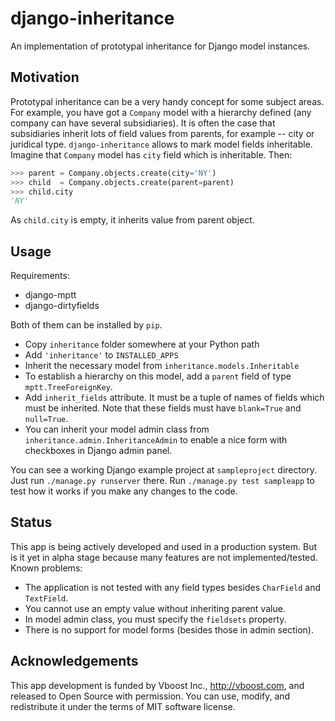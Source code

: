 django-inheritance
==================

An implementation of prototypal inheritance for Django model instances.

Motivation
----------

Prototypal inheritance can be a very handy concept for some subject areas. For example, you have got a `Company` model with a hierarchy defined (any company can have several subsidiaries). It is often the case that subsidiaries inherit lots of field values from parents, for example -- city or juridical type. `django-inheritance` allows to mark model fields inheritable. Imagine that `Company` model has `city` field which is inheritable. Then:

```python
>>> parent = Company.objects.create(city='NY')
>>> child  = Company.objects.create(parent=parent)
>>> child.city
'NY'
```

As `child.city` is empty, it inherits value from parent object.

Usage
-----

Requirements:

* django-mptt
* django-dirtyfields

Both of them can be installed by `pip`.

* Copy `inheritance` folder somewhere at your Python path
* Add `'inheritance'` to `INSTALLED_APPS`
* Inherit the necessary model from `inheritance.models.Inheritable`
* To establish a hierarchy on this model, add a `parent` field of type `mptt.TreeForeignKey`.
* Add `inherit_fields` attribute. It must be a tuple of names of fields which must be inherited. Note that these fields must have `blank=True` and `null=True`.
* You can inherit your model admin class from `inheritance.admin.InheritanceAdmin` to enable a nice form with checkboxes in Django admin panel.

You can see a working Django example project at `sampleproject` directory. Just run `./manage.py runserver` there. Run `./manage.py test sampleapp` to test how it works if you make any changes to the code.

Status
------

This app is being actively developed and used in a production system. But is it yet in alpha stage because many features are not implemented/tested. Known problems:

* The application is not tested with any field types besides `CharField` and `TextField`.
* You cannot use an empty value without inheriting parent value.
* In model admin class, you must specify the `fieldsets` property.
* There is no support for model forms (besides those in admin section).

Acknowledgements
----------------

This app development is funded by Vboost Inc., http://vboost.com, and released to Open Source with permission. You can use, modify, and redistribute it under the terms of MIT software license.